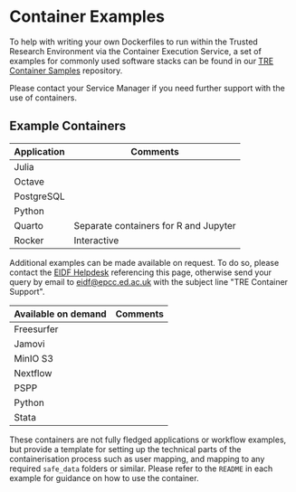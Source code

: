 # Container Examples

To help with writing your own Dockerfiles to run within the Trusted Research Environment via the Container Execution Service, a set of examples for commonly used software stacks can be found in our [TRE Container Samples](https://github.com/EPCCed/tre-container-samples/) repository.

Please contact your Service Manager if you need further support with the use of containers.

## Example Containers

| Application |   Comments |
| ---------------  |   -------- |
| Julia            |  |
| Octave           |  |
| PostgreSQL       |  |
| Python           |  |
| Quarto           | Separate containers for R and Jupyter |
| Rocker           |  Interactive |

Additional examples can be made available on request. To do so, please contact the [EIDF Helpdesk](https://portal.eidf.ac.uk/queries/submit) referencing this page, otherwise send your query by email to [eidf@epcc.ed.ac.uk](mailto:eidf@epcc.ed.ac.uk) with the subject line "TRE Container Support".

| Available on demand   |   Comments |
| ---------------  |   -------- |
| Freesurfer       |            |
| Jamovi           |            |
| MinIO S3         |  |
| Nextflow         |  |
| PSPP             |  |
| Python           |  |
| Stata            |  |

These containers are not fully fledged applications or workflow examples, but provide a template for setting up the technical parts of the containerisation process such as user mapping, and mapping to any required `safe_data` folders or similar. Please refer to the `README` in each example for guidance on how to use the container.
